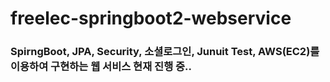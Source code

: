 # freelec-springboot2-webservice
### SpirngBoot, JPA, Security, 소셜로그인, Junuit Test, AWS(EC2)를 이용하여 구현하는 웹 서비스 현재 진행 중..
